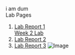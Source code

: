 i am dum<br>
Lab Pages <br>
1. [Lab Report 1](https://benx-64.github.io/cse15l-lab-reports/lab-report-1-week-2.html) <br> [Week 2 Lab](https://benx-64.github.io/cse15l-lab-reports/test.html)
2. [Lab Report 2](https://benx-64.github.io/cse15l-lab-reports/lab-report-2-week-4.html)
3. [Lab Report 3](https://benx-64.github.io/cse15l-lab-reports/lab-report-3-week-6.html)
![Image](./assets/chikn.jpg)
